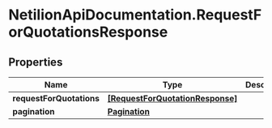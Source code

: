 # NetilionApiDocumentation.RequestForQuotationsResponse

## Properties
Name | Type | Description | Notes
------------ | ------------- | ------------- | -------------
**requestForQuotations** | [**[RequestForQuotationResponse]**](RequestForQuotationResponse.md) |  | [optional] 
**pagination** | [**Pagination**](Pagination.md) |  | [optional] 


